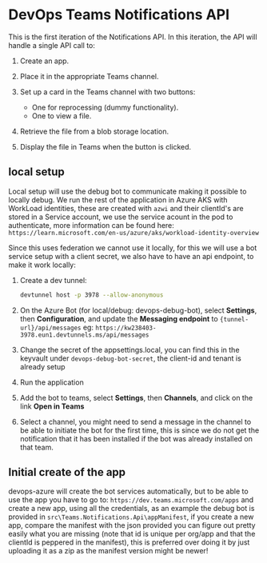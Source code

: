 # DevOps Teams Notifications API

This is the first iteration of the Notifications API. In this iteration, the API will handle a single API call to:

1. Create an app.
2. Place it in the appropriate Teams channel.
3. Set up a card in the Teams channel with two buttons:

   - One for reprocessing (dummy functionality).
   - One to view a file.

4. Retrieve the file from a blob storage location.
5. Display the file in Teams when the button is clicked.

## local setup

Local setup will use the debug bot to communicate making it possible to locally debug.
We run the rest of the application in Azure AKS with WorkLoad identities, these are created with `azwi` and their clientId's are stored in a Service account, we use the service acount in the pod to authenticate, more information can be found here: `https://learn.microsoft.com/en-us/azure/aks/workload-identity-overview`

Since this uses federation we cannot use it locally, for this we will use a bot service setup with a client secret, we also have to have an api endpoint, to make it work locally:

1. Create a dev tunnel:

   ```bash
   devtunnel host -p 3978 --allow-anonymous

   ```

2. On the Azure Bot (for local/debug: devops-debug-bot), select **Settings**, then **Configuration**, and update the **Messaging endpoint** to `{tunnel-url}/api/messages` eg: `https://kw238403-3978.eun1.devtunnels.ms/api/messages`
3. Change the secret of the appsettings.local, you can find this in the keyvault under `devops-debug-bot-secret`, the client-id and tenant is already setup
4. Run the application
5. Add the bot to teams, select **Settings**, then **Channels**, and click on the link **Open in Teams**
6. Select a channel, you might need to send a message in the channel to be able to initiate the bot for the first time, this is since we do not get the notification that it has been installed if the bot was already installed on that team.

## Initial create of the app

devops-azure will create the bot services automatically, but to be able to use the app you have to go to:
`https://dev.teams.microsoft.com/apps` and create a new app, using all the credentials, as an example the debug bot is provided in `src\Teams.Notifications.Api\appManifest`, if you create a new app, compare the manifest with the json provided you can figure out pretty easily what you are missing (note that id is unique per org/app and that the clientId is peppered in the manifest), this is preferred over doing it by just uploading it as a zip as the manifest version might be newer!
